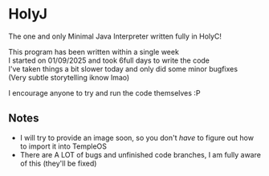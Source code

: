 # HolyJ

The one and only Minimal Java Interpreter written fully in HolyC!

This program has been written within a single week  
I started on 01/09/2025 and took 6full days to write the code  
I've taken things a bit slower today and only did some minor bugfixes  
(Very subtle storytelling iknow lmao)

I encourage anyone to try and run the code themselves :P

## Notes
- I will try to provide an image soon, so you don't *have* to figure out how to import it into TempleOS
- There are A LOT of bugs and unfinished code branches, I am fully aware of this (they'll be fixed)
